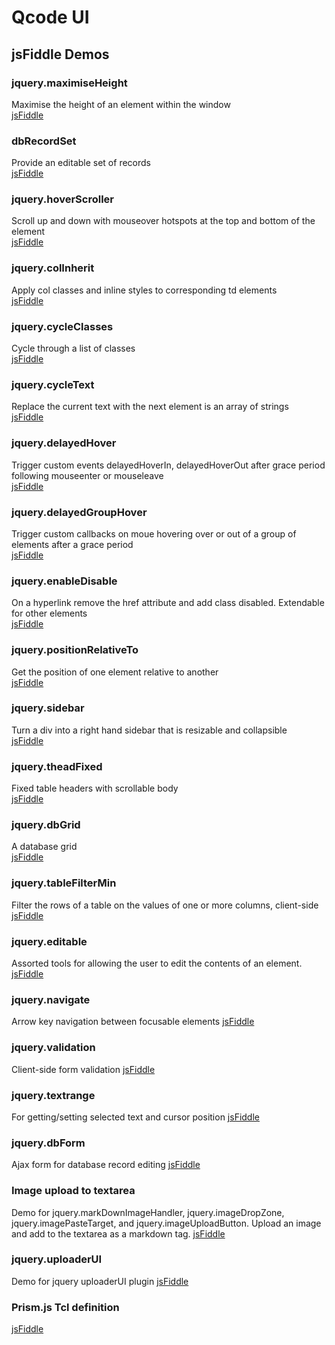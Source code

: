 # Qcode UI
## jsFiddle Demos

### jquery.maximiseHeight
Maximise the height of an element within the window  
[jsFiddle](http://jsfiddle.net/PeterChaplin/omehe80e)

### dbRecordSet
Provide an editable set of records  
[jsFiddle](http://jsfiddle.net/PeterChaplin/yCFQP/)

### jquery.hoverScroller
Scroll up and down with mouseover hotspots at the top and bottom of the element  
[jsFiddle](http://jsfiddle.net/PeterChaplin/vbgFU/)

### jquery.colInherit
Apply col classes and inline styles to corresponding td elements  
[jsFiddle](http://jsfiddle.net/PeterChaplin/U74LT/)

### jquery.cycleClasses
Cycle through a list of classes  
[jsFiddle](http://jsfiddle.net/PeterChaplin/jQHpJ/)

### jquery.cycleText
Replace the current text with the next element is an array of strings  
[jsFiddle](http://jsfiddle.net/PeterChaplin/6nuMD/)

### jquery.delayedHover
Trigger custom events delayedHoverIn, delayedHoverOut after grace period following mouseenter or mouseleave  
[jsFiddle](http://jsfiddle.net/PeterChaplin/6vcPt/)

### jquery.delayedGroupHover
Trigger custom callbacks on moue hovering over or out of a group of elements after a grace period  
[jsFiddle](http://jsfiddle.net/PeterChaplin/ze9WH/)

### jquery.enableDisable
On a hyperlink remove the href attribute and add class disabled. Extendable for other elements  
[jsFiddle](http://jsfiddle.net/PeterChaplin/tnaZV/)

### jquery.positionRelativeTo
Get the position of one element relative to another  
[jsFiddle](http://jsfiddle.net/PeterChaplin/tb7w3/)

### jquery.sidebar
Turn a div into a right hand sidebar that is resizable and collapsible  
[jsFiddle](http://jsfiddle.net/PeterChaplin/RV7kH/)

### jquery.theadFixed
Fixed table headers with scrollable body  
[jsFiddle](http://jsfiddle.net/PeterChaplin/wAfbu/)

### jquery.dbGrid
A database grid  
[jsFiddle](http://jsfiddle.net/PeterChaplin/j6HPe/)

### jquery.tableFilterMin
Filter the rows of a table on the values of one or more columns, client-side  
[jsFiddle](http://jsfiddle.net/PeterChaplin/7GUKK/)

### jquery.editable
Assorted tools for allowing the user to edit the contents of an element.
[jsFiddle](http://jsfiddle.net/PeterChaplin/t155eadk/)

### jquery.navigate
Arrow key navigation between focusable elements
[jsFiddle](http://jsfiddle.net/PeterChaplin/bspsf7w5/)

### jquery.validation
Client-side form validation
[jsFiddle](http://jsfiddle.net/PeterChaplin/w2g6vzyp/)

### jquery.textrange
For getting/setting selected text and cursor position
[jsFiddle](http://jsfiddle.net/PeterChaplin/d62x808r/)

### jquery.dbForm
Ajax form for database record editing
[jsFiddle](http://jsfiddle.net/PeterChaplin/gpfRg/)

### Image upload to textarea
Demo for jquery.markDownImageHandler, jquery.imageDropZone, jquery.imagePasteTarget, and jquery.imageUploadButton.
Upload an image and add to the textarea as a markdown tag.
[jsFiddle](http://jsfiddle.net/PeterChaplin/9grmcmun/)

### jquery.uploaderUI
Demo for jquery uploaderUI plugin
[jsFiddle](http://jsfiddle.net/PeterChaplin/8vunt0d8/)

### Prism.js Tcl definition
[jsFiddle](http://jsfiddle.net/PeterChaplin/ta9vy1e0/)